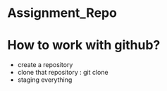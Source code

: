# Assignment_Repo

# How to work with github?
- create a repository
- clone that repository : git clone <repositoryURL>
- staging everything

